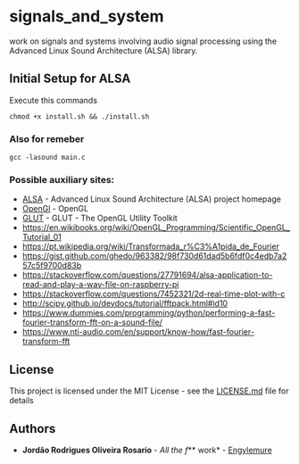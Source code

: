 # signals_and_system
work on signals and systems involving audio signal processing using the Advanced Linux Sound Architecture (ALSA) library.


## Initial Setup for ALSA
Execute this commands
```
chmod +x install.sh && ./install.sh
```

### Also for remeber
```
gcc -lasound main.c
```

### Possible auxiliary sites:

* [ALSA](https://www.alsa-project.org/main/index.php/Main_Page) - Advanced Linux Sound Architecture (ALSA) project homepage
* [OpenGl](https://www.opengl.org/) - OpenGL
* [GLUT](https://www.opengl.org/resources/libraries/glut/) - GLUT - The OpenGL Utility Toolkit
* https://en.wikibooks.org/wiki/OpenGL_Programming/Scientific_OpenGL_Tutorial_01
* https://pt.wikipedia.org/wiki/Transformada_r%C3%A1pida_de_Fourier
* https://gist.github.com/ghedo/963382/98f730d61dad5b6fdf0c4edb7a257c5f9700d83b
* https://stackoverflow.com/questions/27791694/alsa-application-to-read-and-play-a-wav-file-on-raspberry-pi
* https://stackoverflow.com/questions/7452321/2d-real-time-plot-with-c
* http://scipy.github.io/devdocs/tutorial/fftpack.html#id10
* https://www.dummies.com/programming/python/performing-a-fast-fourier-transform-fft-on-a-sound-file/
* https://www.nti-audio.com/en/support/know-how/fast-fourier-transform-fft

## License

This project is licensed under the MIT License - see the [LICENSE.md](LICENSE.md) file for details

## Authors

* **Jordão Rodrigues Oliveira Rosario** - *All the f*** work* - [Engylemure](https://github.com/engylemure)